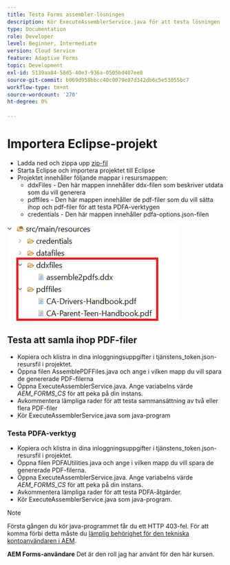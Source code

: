 ```yaml
---
title: Testa Forms assembler-lösningen
description: Kör ExecuteAssemblerService.java för att testa lösningen
type: Documentation
role: Developer
level: Beginner, Intermediate
version: Cloud Service
feature: Adaptive Forms
topic: Development
exl-id: 5139aa84-58d5-40e3-936a-0505bd407ee8
source-git-commit: b069d958bbcc40c0079e87d342db6c5e53055bc7
workflow-type: tm+mt
source-wordcount: '270'
ht-degree: 0%

---
```


# Importera Eclipse-projekt

* Ladda ned och zippa upp [zip-fil](./assets/pdf-manipulation.zip)
* Starta Eclipse och importera projektet till Eclipse
* Projektet innehåller följande mappar i resursmappen:
   * ddxFiles - Den här mappen innehåller ddx-filen som beskriver utdata som du vill generera
   * pdffiles - Den här mappen innehåller de pdf-filer som du vill sätta ihop och pdf-filer för att testa PDFA-verktygen
   * credentials - Den här mappen innehåller pdfa-options.json-filen

![resources-file](./assets/resources.png)

## Testa att samla ihop PDF-filer

* Kopiera och klistra in dina inloggningsuppgifter i tjänstens_token.json-resursfil i projektet.
* Öppna filen AssemblePDFFiles.java och ange i vilken mapp du vill spara de genererade PDF-filerna
* Öppna ExecuteAssemblerService.java. Ange variabelns värde _AEM_FORMS_CS_ för att peka på din instans.
* Avkommentera lämpliga rader för att testa sammansättning av två eller flera PDF-filer
* Kör ExecuteAssemblerService.java som java-program

### Testa PDFA-verktyg

* Kopiera och klistra in dina inloggningsuppgifter i tjänstens_token.json-resursfil i projektet.
* Öppna filen PDFAUtilities.java och ange i vilken mapp du vill spara de genererade PDF-filerna.
* Öppna ExecuteAssemblerService.java. Ange variabelns värde _AEM_FORMS_CS_ för att peka på din instans.
* Avkommentera lämpliga rader för att testa PDFA-åtgärder.
* Kör ExecuteAssemblerService.java som java-program.



>[!NOTE]
> Första gången du kör java-programmet får du ett HTTP 403-fel. För att komma förbi detta måste du [lämplig behörighet för den tekniska kontoanvändaren i AEM](https://experienceleague.adobe.com/docs/experience-manager-learn/getting-started-with-aem-headless/authentication/service-credentials.html?lang=en#configure-access-in-aem).

**AEM Forms-användare** Det är den roll jag har använt för den här kursen.
